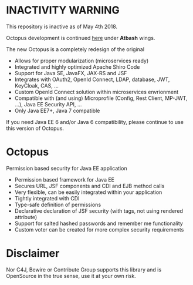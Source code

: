 
INACTIVITY WARNING
=

This repository is inactive as of May 4th 2018.

Octopus development is continued [here](https://github.com/atbashEE/atbash-octopus) under **Atbash** wings.

The new Octopus is a completely redesign of the original
+ Allows for proper modularization (microservices ready)
+ Integrated and highly optimized Apache Shiro Code
+ Support for Java SE, JavaFX, JAX-RS and JSF
+ Integrates with OAuth2, OpenId Connect, LDAP, database, JWT, KeyCloak, CAS, ...
+ Custom OpenId Connect solution within microservices envrionment
+ Compatible with (and using) Microprofile (Config, Rest Client, MP-JWT, ...), Java EE Security API, ... 
+ Only Java EE7+, Java 7 compatible
 
 
If you need Java EE 6 and/or Java 6 compatibility, please continue to use this version of Octopus.


Octopus
==

Permission based security for Java EE application

+ Permission based framework for Java EE
+ Secures URL, JSF components and CDI and EJB method calls
+ Very flexible, can be easily integrated within your application
+ Tightly integrated with CDI
+ Type-safe definition of permissions
+ Declarative declaration of JSF security (with tags, not using rendered attribute)
+ Support for salted hashed passwords and remember me functionality
+ Custom voter can be created for more complex security requirements

Disclaimer
==

Nor C4J, Bewire or Contribute Group supports this library and is OpenSource in the true sense, use it at your own risk.

